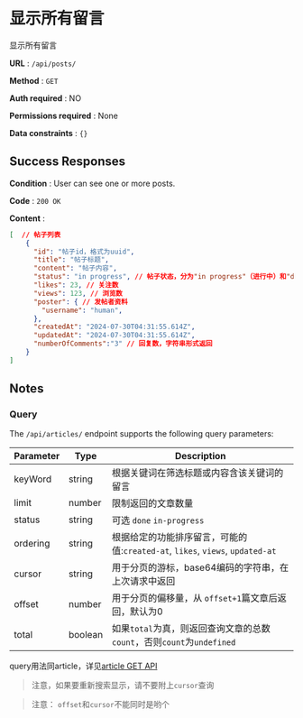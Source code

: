 # 显示所有留言

显示所有留言

**URL** : `/api/posts/`

**Method** : `GET`

**Auth required** : NO

**Permissions required** : None

**Data constraints** : `{}`

## Success Responses

**Condition** : User can see one or more posts.

**Code** : `200 OK`

**Content** : 

```json
[  // 帖子列表
    {
      "id": "帖子id，格式为uuid",
      "title": "帖子标题",
      "content": "帖子内容",
      "status": "in progress", // 帖子状态，分为"in progress"（进行中）和"done"（已完成）answered(已回答但未结束)
      "likes": 23, // 关注数
      "views": 123, // 浏览数
      "poster": { // 发帖者资料
        "username": "human", 
      },
      "createdAt": "2024-07-30T04:31:55.614Z", 
      "updatedAt": "2024-07-30T04:31:55.614Z", 
      "numberOfComments":"3" // 回复数，字符串形式返回
    }
]
```

## Notes 
### Query

The `/api/articles/` endpoint supports the following query parameters:

| Parameter | Type   | Description                                      |
|-----------|--------|--------------------------------------------------|
|keyWord     | string | 根据关键词在筛选标题或内容含该关键词的留言                   |
| limit     | number | 限制返回的文章数量       |
|status| string| 可选 `done` `in-progress`
|ordering   | string | 根据给定的功能排序留言，可能的值:`created-at`, `likes`, `views`, `updated-at`
| cursor    | string | 用于分页的游标，base64编码的字符串，在上次请求中返回 |
| offset  | number| 用于分页的偏移量，从 `offset+1`篇文章后返回，默认为0 |
| total | boolean | 如果`total`为真，则返回查询文章的总数`count`，否则`count`为`undefined`

query用法同article，详见[article GET API](../articles/get.md)

> 注意，如果要重新搜索显示，请不要附上`cursor`查询

> 注意： `offset`和`cursor`不能同时是哟个


